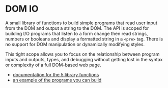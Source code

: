 # DOM IO

A small library of functions to build simple programs that read user input from
the DOM and output a string to the DOM. The API is scoped for building I/O
programs that listen to a form change then read strings, numbers or booleans and
display a formatted string in a `<pre>` tag. There is no support for DOM
manipulation or dynamically modifying styles.

This tight scope allows you to focus on the relationship between program inputs
and outputs, types, and debugging without getting lost in the syntax or
complexity of a full DOM-based web page.

- [documentation for the 5 library functions](DOCS.md)
- [an example of the programs you can build](./example/README.md)

